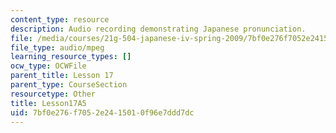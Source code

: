 ```yaml
---
content_type: resource
description: Audio recording demonstrating Japanese pronunciation.
file: /media/courses/21g-504-japanese-iv-spring-2009/7bf0e276f7052e2415010f96e7ddd7dc_Lesson17A5.mp3
file_type: audio/mpeg
learning_resource_types: []
ocw_type: OCWFile
parent_title: Lesson 17
parent_type: CourseSection
resourcetype: Other
title: Lesson17A5
uid: 7bf0e276-f705-2e24-1501-0f96e7ddd7dc
---
```

